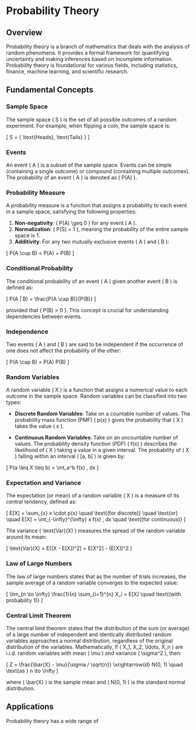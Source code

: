 
# Probability Theory

## Overview
Probability theory is a branch of mathematics that deals with the analysis of random phenomena. It provides a formal framework for quantifying uncertainty and making inferences based on incomplete information. Probability theory is foundational for various fields, including statistics, finance, machine learning, and scientific research.

## Fundamental Concepts

### Sample Space
The sample space \( S \) is the set of all possible outcomes of a random experiment. For example, when flipping a coin, the sample space is:

\[
S = \{ \text{Heads}, \text{Tails} \}
\]

### Events
An event \( A \) is a subset of the sample space. Events can be simple (containing a single outcome) or compound (containing multiple outcomes). The probability of an event \( A \) is denoted as \( P(A) \).

### Probability Measure
A probability measure is a function that assigns a probability to each event in a sample space, satisfying the following properties:

1. **Non-negativity**: \( P(A) \geq 0 \) for any event \( A \).
2. **Normalization**: \( P(S) = 1 \), meaning the probability of the entire sample space is 1.
3. **Additivity**: For any two mutually exclusive events \( A \) and \( B \):

\[
P(A \cup B) = P(A) + P(B)
\]

### Conditional Probability
The conditional probability of an event \( A \) given another event \( B \) is defined as:

\[
P(A | B) = \frac{P(A \cap B)}{P(B)}
\]

provided that \( P(B) > 0 \). This concept is crucial for understanding dependencies between events.

### Independence
Two events \( A \) and \( B \) are said to be independent if the occurrence of one does not affect the probability of the other:

\[
P(A \cap B) = P(A) P(B)
\]

### Random Variables
A random variable \( X \) is a function that assigns a numerical value to each outcome in the sample space. Random variables can be classified into two types:

- **Discrete Random Variables**: Take on a countable number of values. The probability mass function (PMF) \( p(x) \) gives the probability that \( X \) takes the value \( x \).

- **Continuous Random Variables**: Take on an uncountable number of values. The probability density function (PDF) \( f(x) \) describes the likelihood of \( X \) taking a value in a given interval. The probability of \( X \) falling within an interval \( [a, b] \) is given by:

\[
P(a \leq X \leq b) = \int_a^b f(x) \, dx
\]

### Expectation and Variance
The expectation (or mean) of a random variable \( X \) is a measure of its central tendency, defined as:

\[
E[X] = \sum_{x} x \cdot p(x) \quad \text{(for discrete)} \quad \text{or} \quad E[X] = \int_{-\infty}^{\infty} x f(x) \, dx \quad \text{(for continuous)}
\]

The variance \( \text{Var}(X) \) measures the spread of the random variable around its mean:

\[
\text{Var}(X) = E[(X - E[X])^2] = E[X^2] - (E[X])^2
\]

### Law of Large Numbers
The law of large numbers states that as the number of trials increases, the sample average of a random variable converges to the expected value:

\[
\lim_{n \to \infty} \frac{1}{n} \sum_{i=1}^{n} X_i = E[X] \quad \text{(with probability 1)}
\]

### Central Limit Theorem
The central limit theorem states that the distribution of the sum (or average) of a large number of independent and identically distributed random variables approaches a normal distribution, regardless of the original distribution of the variables. Mathematically, if \( X_1, X_2, \ldots, X_n \) are i.i.d. random variables with mean \( \mu \) and variance \( \sigma^2 \), then:

\[
Z = \frac{\bar{X} - \mu}{\sigma / \sqrt{n}} \xrightarrow{d} N(0, 1) \quad \text{as } n \to \infty
\]

where \( \bar{X} \) is the sample mean and \( N(0, 1) \) is the standard normal distribution.

## Applications
Probability theory has a wide range of